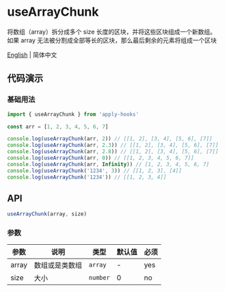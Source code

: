 # useArrayChunk

将数组（array）拆分成多个 size 长度的区块，并将这些区块组成一个新数组。 如果 array 无法被分割成全部等长的区块，那么最后剩余的元素将组成一个区块

[English](https://github.com/a572251465/w-hooks/blob/main/packages/src/useArrayChunk/index.en-US.md) | 简体中文

## 代码演示

### 基础用法

```js
import { useArrayChunk } from 'apply-hooks'

const arr = [1, 2, 3, 4, 5, 6, 7]

console.log(useArrayChunk(arr, 2)) // [[1, 2], [3, 4], [5, 6], [7]]
console.log(useArrayChunk(arr, 2.3)) // [[1, 2], [3, 4], [5, 6], [7]]
console.log(useArrayChunk(arr, 2.8)) // [[1, 2], [3, 4], [5, 6], [7]]
console.log(useArrayChunk(arr, 0)) // [[1, 2, 3, 4, 5, 6, 7]]
console.log(useArrayChunk(arr, Infinity)) // [1, 2, 3, 4, 5, 6, 7]
console.log(useArrayChunk('1234', 3)) // [[1, 2, 3], [4]]
console.log(useArrayChunk('1234')) // [[1, 2, 3, 4]]
```

## API

```typescript
useArrayChunk(array, size)
```

### 参数

| 参数  | 说明           | 类型     | 默认值 | 必须 |
| ----- | -------------- | -------- | ------ | ---- |
| array | 数组或是类数组 | `array`  | -      | yes  |
| size  | 大小           | `number` | 0      | no   |
